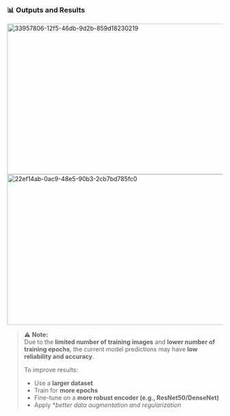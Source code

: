 
### 📊 Outputs and Results
<img width="523" height="351" alt="33957806-12f5-46db-9d2b-859d18230219" src="https://github.com/user-attachments/assets/bf8d8a40-c44c-4034-a1a1-199ada51ff1a" />
<img width="638" height="351" alt="22ef14ab-0ac9-48e5-90b3-2cb7bd785fc0" src="https://github.com/user-attachments/assets/329696d8-2180-4ff8-ae3f-e0e2a862e584" /> 

> ⚠️ **Note:**  
> Due to the **limited number of training images** and **lower number of training epochs**, the current model predictions may have **low reliability and accuracy**.  
> 
> To improve results:
> - Use a **larger dataset**
> - Train for **more epochs**
> - Fine-tune on a **more robust encoder (e.g., ResNet50/DenseNet)**
> - Apply **better data augmentation and regularization*
